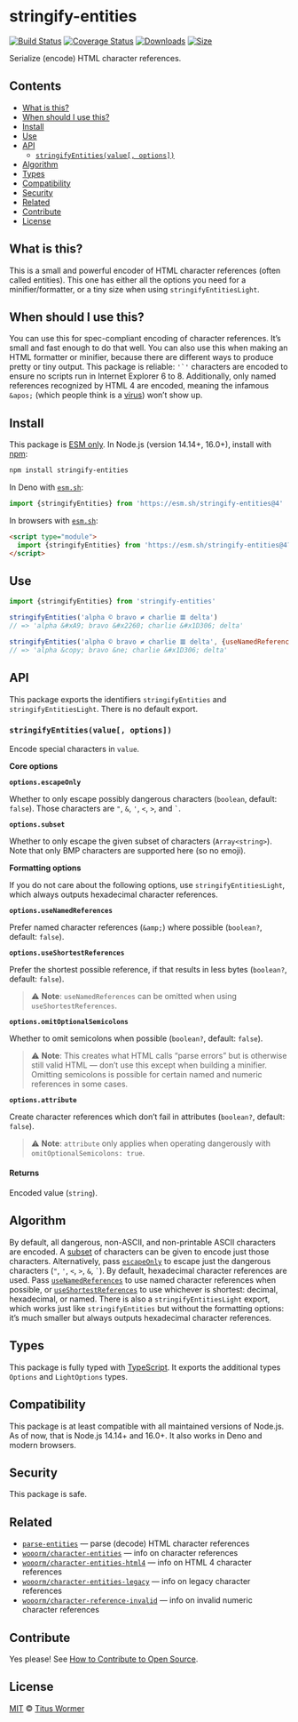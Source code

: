 # stringify-entities

[![Build Status](https://github.com/wooorm/stringify-entities/workflows/main/badge.svg)](https://github.com/wooorm/stringify-entities/actions) [![Coverage Status](https://img.shields.io/codecov/c/github/wooorm/stringify-entities.svg)](https://codecov.io/github/wooorm/stringify-entities) [![Downloads](https://img.shields.io/npm/dm/stringify-entities.svg)](https://www.npmjs.com/package/stringify-entities) [![Size](https://img.shields.io/bundlephobia/minzip/stringify-entities.svg)](https://bundlephobia.com/result?p=stringify-entities)

Serialize (encode) HTML character references.

## Contents

* [What is this?](./#what-is-this)
* [When should I use this?](./#when-should-i-use-this)
* [Install](./#install)
* [Use](./#use)
* [API](./#api)
  * [`stringifyEntities(value[, options])`](./#stringifyentitiesvalue-options)
* [Algorithm](./#algorithm)
* [Types](./#types)
* [Compatibility](./#compatibility)
* [Security](./#security)
* [Related](./#related)
* [Contribute](./#contribute)
* [License](./#license)

## What is this?

This is a small and powerful encoder of HTML character references (often called entities). This one has either all the options you need for a minifier/formatter, or a tiny size when using `stringifyEntitiesLight`.

## When should I use this?

You can use this for spec-compliant encoding of character references. It’s small and fast enough to do that well. You can also use this when making an HTML formatter or minifier, because there are different ways to produce pretty or tiny output. This package is reliable: ``'`'`` characters are encoded to ensure no scripts run in Internet Explorer 6 to 8. Additionally, only named references recognized by HTML 4 are encoded, meaning the infamous `&apos;` (which people think is a [virus](https://www.telegraph.co.uk/technology/advice/10516839/Why-do-some-apostrophes-get-replaced-with-andapos.html)) won’t show up.

## Install

This package is [ESM only](https://gist.github.com/sindresorhus/a39789f98801d908bbc7ff3ecc99d99c). In Node.js (version 14.14+, 16.0+), install with [npm](https://docs.npmjs.com/cli/install):

```sh
npm install stringify-entities
```

In Deno with [`esm.sh`](https://esm.sh):

```js
import {stringifyEntities} from 'https://esm.sh/stringify-entities@4'
```

In browsers with [`esm.sh`](https://esm.sh):

```html
<script type="module">
  import {stringifyEntities} from 'https://esm.sh/stringify-entities@4?bundle'
</script>
```

## Use

```js
import {stringifyEntities} from 'stringify-entities'

stringifyEntities('alpha © bravo ≠ charlie 𝌆 delta')
// => 'alpha &#xA9; bravo &#x2260; charlie &#x1D306; delta'

stringifyEntities('alpha © bravo ≠ charlie 𝌆 delta', {useNamedReferences: true})
// => 'alpha &copy; bravo &ne; charlie &#x1D306; delta'
```

## API

This package exports the identifiers `stringifyEntities` and `stringifyEntitiesLight`. There is no default export.

### `stringifyEntities(value[, options])`

Encode special characters in `value`.

**Core options**

**`options.escapeOnly`**

Whether to only escape possibly dangerous characters (`boolean`, default: `false`). Those characters are `"`, `&`, `'`, `<`, `>`, and `` ` ``.

**`options.subset`**

Whether to only escape the given subset of characters (`Array<string>`). Note that only BMP characters are supported here (so no emoji).

**Formatting options**

If you do not care about the following options, use `stringifyEntitiesLight`, which always outputs hexadecimal character references.

**`options.useNamedReferences`**

Prefer named character references (`&amp;`) where possible (`boolean?`, default: `false`).

**`options.useShortestReferences`**

Prefer the shortest possible reference, if that results in less bytes (`boolean?`, default: `false`).

> ⚠️ **Note**: `useNamedReferences` can be omitted when using `useShortestReferences`.

**`options.omitOptionalSemicolons`**

Whether to omit semicolons when possible (`boolean?`, default: `false`).

> ⚠️ **Note**: This creates what HTML calls “parse errors” but is otherwise still valid HTML — don’t use this except when building a minifier. Omitting semicolons is possible for certain named and numeric references in some cases.

**`options.attribute`**

Create character references which don’t fail in attributes (`boolean?`, default: `false`).

> ⚠️ **Note**: `attribute` only applies when operating dangerously with `omitOptionalSemicolons: true`.

#### Returns

Encoded value (`string`).

## Algorithm

By default, all dangerous, non-ASCII, and non-printable ASCII characters are encoded. A [subset](./#optionssubset) of characters can be given to encode just those characters. Alternatively, pass [`escapeOnly`](./#optionsescapeonly) to escape just the dangerous characters (`"`, `'`, `<`, `>`, `&`, `` ` ``). By default, hexadecimal character references are used. Pass [`useNamedReferences`](./#optionsusenamedreferences) to use named character references when possible, or [`useShortestReferences`](./#optionsuseshortestreferences) to use whichever is shortest: decimal, hexadecimal, or named. There is also a `stringifyEntitiesLight` export, which works just like `stringifyEntities` but without the formatting options: it’s much smaller but always outputs hexadecimal character references.

## Types

This package is fully typed with [TypeScript](https://www.typescriptlang.org). It exports the additional types `Options` and `LightOptions` types.

## Compatibility

This package is at least compatible with all maintained versions of Node.js. As of now, that is Node.js 14.14+ and 16.0+. It also works in Deno and modern browsers.

## Security

This package is safe.

## Related

* [`parse-entities`](https://github.com/wooorm/parse-entities) — parse (decode) HTML character references
* [`wooorm/character-entities`](https://github.com/wooorm/character-entities) — info on character references
* [`wooorm/character-entities-html4`](https://github.com/wooorm/character-entities-html4) — info on HTML 4 character references
* [`wooorm/character-entities-legacy`](https://github.com/wooorm/character-entities-legacy) — info on legacy character references
* [`wooorm/character-reference-invalid`](https://github.com/wooorm/character-reference-invalid) — info on invalid numeric character references

## Contribute

Yes please! See [How to Contribute to Open Source](https://opensource.guide/how-to-contribute/).

## License

[MIT](license/) © [Titus Wormer](https://wooorm.com)
